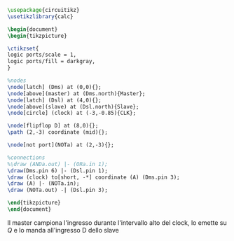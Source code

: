 ```tikz
\usepackage{circuitikz}
\usetikzlibrary{calc}

\begin{document}
\begin{tikzpicture}

\ctikzset{
logic ports/scale = 1,
logic ports/fill = darkgray,
}

%nodes
\node[latch] (Dms) at (0,0){};
\node[above](master) at (Dms.north){Master};
\node[latch] (Dsl) at (4,0){};
\node[above](slave) at (Dsl.north){Slave};
\node[circle] (clock) at (-3,-0.85){CLK};

\node[flipflop D] at (8,0){};
\path (2,-3) coordinate (mid){};

\node[not port](NOTa) at (2,-3){};

%connections
%\draw (ANDa.out) |- (ORa.in 1);
\draw(Dms.pin 6) |- (Dsl.pin 1);
\draw (clock) to[short, -*] coordinate (A) (Dms.pin 3);
\draw (A) |- (NOTa.in);
\draw (NOTa.out) -| (Dsl.pin 3);

\end{tikzpicture}
\end{document}
```
Il master campiona l'ingresso durante l'intervallo alto del clock, lo emette su $Q$ e lo manda all'ingresso D dello slave
